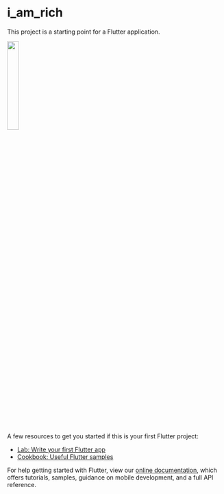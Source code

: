 # i_am_rich


This project is a starting point for a Flutter application.

<img src="https://user-images.githubusercontent.com/54079190/92223215-c59f4300-eebd-11ea-906a-22f13f6f80be.jpg" width="23%"></img> 

A few resources to get you started if this is your first Flutter project:

- [Lab: Write your first Flutter app](https://flutter.dev/docs/get-started/codelab)
- [Cookbook: Useful Flutter samples](https://flutter.dev/docs/cookbook)

For help getting started with Flutter, view our
[online documentation](https://flutter.dev/docs), which offers tutorials,
samples, guidance on mobile development, and a full API reference.
